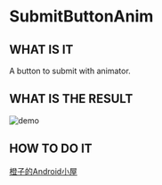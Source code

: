 # SubmitButtonAnim

## WHAT IS IT

A button to submit with animator.

## WHAT IS THE RESULT

![demo](https://i.imgur.com/KpYBtVA.gif)

## HOW TO DO IT

[橙子的Android小屋](https://xiaozhuanlan.com/topic/8071653942)